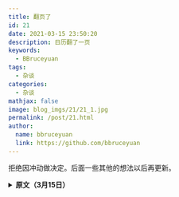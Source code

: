 ```yaml
---
title: 翻页了
id: 21
date: 2021-03-15 23:50:20
description: 日历翻了一页
keywords: 
  - BBruceyuan
tags: 
  - 杂谈
categories: 
  - 杂谈
mathjax: false
image: blog_imgs/21/21_1.jpg
permalink: /post/21.html
author: 
  name: bbruceyuan
  link: https://github.com/bbruceyuan
---
```


拒绝因冲动做决定。后面一些其他的想法以后再更新。


<details>
<summary><strong>原文（3月15日）</strong></summary>
<div>
2月4日，我买了21年的豆瓣电影日历。本应该是一份新年礼物，一直到今天也没送出去。

3月15日，该翻页了。我把它拆开自己用。刚好是娄烨的《苏州河》上的一句话，应景地让我心痛。
<!-- ![](/blog_imgs/21/21_2.jpg) -->
<img src="/blog_imgs/21/21_2.jpg" width="50%" height="50%">

我有好多话想说，但是我写不出来。只是觉得已经该翻页了。
<!-- # 昨天发生了什么？
早上七点半左右便起床了，很累。

# 前天发生了什么？
依然是早起的一天，还是很困。

# 再之前发生了什么？ -->
</div>
</details>